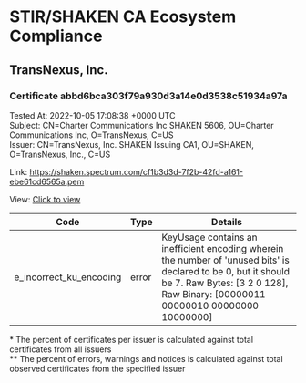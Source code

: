 # STIR/SHAKEN CA Ecosystem Compliance
## TransNexus, Inc.

### Certificate abbd6bca303f79a930d3a14e0d3538c51934a97a
Tested At: 2022-10-05 17:08:38 +0000 UTC\
Subject: CN=Charter Communications Inc SHAKEN 5606, OU=Charter Communications Inc, O=TransNexus, C=US\
Issuer: CN=TransNexus\, Inc. SHAKEN Issuing CA1, OU=SHAKEN, O=TransNexus\, Inc., C=US

Link: https://shaken.spectrum.com/cf1b3d3d-7f2b-42fd-a161-ebe61cd6565a.pem

View: [Click to view](https://understandingwebpki.com/?cert=MIICuTCCAl%2BgAwIBAgIQemsdZ09BQKHxhrTLiMRjfzAKBggqhkjOPQQDAjBnMQswCQYDVQQGEwJVUzEZMBcGA1UEChMQVHJhbnNOZXh1cywgSW5jLjEPMA0GA1UECxMGU0hBS0VOMSwwKgYDVQQDEyNUcmFuc05leHVzLCBJbmMuIFNIQUtFTiBJc3N1aW5nIENBMTAeFw0yMTExMDIxNjQwMDFaFw0yMjExMDIxNjQwMDBaMHgxCzAJBgNVBAYTAlVTMRMwEQYDVQQKEwpUcmFuc05leHVzMSMwIQYDVQQLExpDaGFydGVyIENvbW11bmljYXRpb25zIEluYzEvMC0GA1UEAxMmQ2hhcnRlciBDb21tdW5pY2F0aW9ucyBJbmMgU0hBS0VOIDU2MDYwWTATBgcqhkjOPQIBBggqhkjOPQMBBwNCAAThIjWBWsXOYZCQVZi6Z%2F5OORvweOg3zN7OK1YvNF9UgiB8smcLv15itEsyyytSmVtbhwXG%2Bdn1OkxCAqgmGqBao4HbMIHYMAwGA1UdEwEB%2FwQCMAAwDgYDVR0PAQH%2FBAQDAgCAMB0GA1UdDgQWBBStEfznfqjnVndoPv%2Bri8BxpT4yCTAfBgNVHSMEGDAWgBSUhjk%2F5PWSoJ%2F%2F3Cd1GppG8HnhYjAXBgNVHSAEEDAOMAwGCmCGSAGG%2FwkBAQEwRwYDVR0fBEAwPjA8oDqgOIY2aHR0cHM6Ly9hdXRoZW50aWNhdGUtYXBpLmljb25lY3Rpdi5jb20vZG93bmxvYWQvdjEvY3JsMBYGCCsGAQUFBwEaBAowCKAGFgQ1NjA2MAoGCCqGSM49BAMCA0gAMEUCIB4J6hjloqUbJgt1IMUc8x4kSxBLEj%2B0ZXBY6Xh2VYzoAiEAwQeeF%2BmK33JB0IxUdqXRt9DSD%2FiO6eE2e6eRa6DDQUQ%3D)


| Code | Type | Details |
|------|------|---------|
| e_incorrect_ku_encoding | error | KeyUsage contains an inefficient encoding wherein the number of 'unused bits' is declared to be 0, but it should be 7. Raw Bytes: [3 2 0 128], Raw Binary: [00000011 00000010 00000000 10000000] |

\* The percent of certificates per issuer is calculated against total certificates from all issuers\
\*\* The percent of errors, warnings and notices is calculated against total observed certificates from the specified issuer
